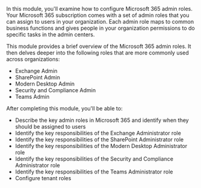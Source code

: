 In this module, you'll examine how to configure Microsoft 365 admin roles. Your Microsoft 365 subscription comes with a set of admin roles that you can assign to users in your organization. Each admin role maps to common business functions and gives people in your organization permissions to do specific tasks in the admin centers.

This module provides a brief overview of the Microsoft 365 admin roles. It then delves deeper into the following roles that are more commonly used across organizations:

 *  Exchange Admin
 *  SharePoint Admin
 *  Modern Desktop Admin
 *  Security and Compliance Admin
 *  Teams Admin

After completing this module, you'll be able to:

 *  Describe the key admin roles in Microsoft 365 and identify when they should be assigned to users
 *  Identify the key responsibilities of the Exchange Administrator role
 *  Identify the key responsibilities of the SharePoint Administrator role
 *  Identify the key responsibilities of the Modern Desktop Administrator role
 *  Identify the key responsibilities of the Security and Compliance Administrator role
 *  Identify the key responsibilities of the Teams Administrator role
 *  Configure tenant roles
